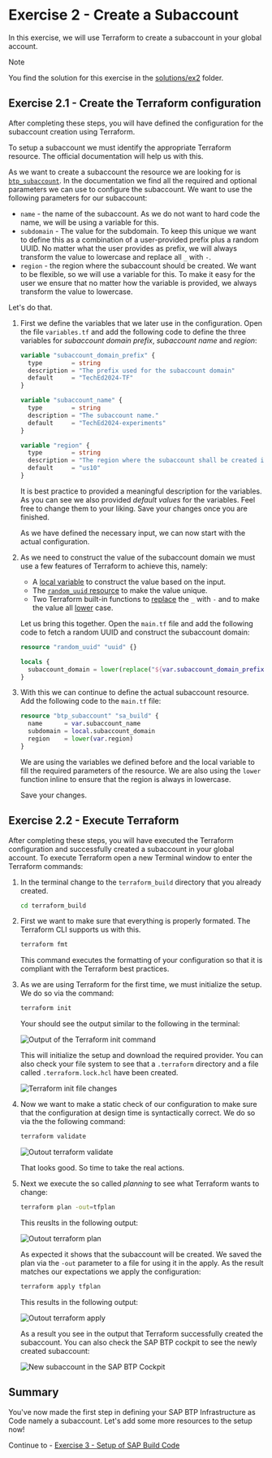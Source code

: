 # Exercise 2 - Create a Subaccount

In this exercise, we will use Terraform to create a subaccount in your global account.

> [!NOTE]
> You find the solution for this exercise in the [solutions/ex2](../../solutions/ex2/) folder.

## Exercise 2.1 - Create the Terraform configuration

After completing these steps, you will have defined the configuration for the subaccount creation using Terraform.

To setup a subaccount we must identify the appropriate Terraform resource. The official documentation will help us with this.

As we want to create a subaccount the resource we are looking for is [`btp_subaccount`](https://registry.terraform.io/providers/SAP/btp/latest/docs/resources/subaccount). In the documentation we find all the required and optional parameters we can use to configure the subaccount. We want to use the following parameters for our subaccount:

- `name` - the name of the subaccount. As we do not want to hard code the name, we will be using a variable for this.
- `subdomain` - The value for the subdomain. To keep this unique we want to define this as a combination of a user-provided prefix plus a random UUID. No matter what the user provides as prefix, we will always transform the value to lowercase and replace all `_` with `-`.
- `region` - the region where the subaccount should be created. We want to be flexible, so we will use a variable for this. To make it easy for the user we ensure that no matter how the variable is provided, we always transform the value to lowercase.

Let's do that.

1. First we define the variables that we later use in the configuration. Open the file `variables.tf` and add the following code to define the three variables for *subaccount domain prefix*, *subaccount name* and *region*:

      ```terraform
      variable "subaccount_domain_prefix" {
        type        = string
        description = "The prefix used for the subaccount domain"
        default     = "TechEd2024-TF"
      }

      variable "subaccount_name" {
        type        = string
        description = "The subaccount name."
        default     = "TechEd2024-experiments"
      }

      variable "region" {
        type        = string
        description = "The region where the subaccount shall be created in."
        default     = "us10"
      }
      ```

      It is best practice to provided a meaningful description for the variables. As you can see we also provided *default values* for the variables. Feel free to change them to your liking. Save your changes once you are finished.

      As we have defined the necessary input, we can now start with the actual configuration.

1. As we need to construct the value of the subaccount domain we must use a few features of Terraform to achieve this, namely:

    - A [local variable](https://developer.hashicorp.com/terraform/language/values/locals) to construct the value based on the input.
    - The [`random_uuid` resource](https://registry.terraform.io/providers/hashicorp/random/latest/docs/resources/uuid) to make the value unique.
    - Two Terraform built-in functions to [replace](https://developer.hashicorp.com/terraform/language/functions/replace) the `_` with `-` and to make the value all [lower](https://developer.hashicorp.com/terraform/language/functions/lower) case.

    Let us bring this together. Open the `main.tf` file and add the following code to fetch a random UUID and construct the subaccount domain:

    ```terraform
    resource "random_uuid" "uuid" {}

    locals {
      subaccount_domain = lower(replace("${var.subaccount_domain_prefix}-${random_uuid.uuid.result}", "_", "-"))
    }
    ```

1. With this we can continue to define the actual subaccount resource. Add the following code to the `main.tf` file:

    ```terraform
    resource "btp_subaccount" "sa_build" {
      name      = var.subaccount_name
      subdomain = local.subaccount_domain
      region    = lower(var.region)
    }
    ```

    We are using the variables we defined before and the local variable to fill the required parameters of the resource. We are also using the `lower` function inline to ensure that the region is always in lowercase.

    Save your changes.

## Exercise 2.2 - Execute Terraform

After completing these steps, you will have executed the Terraform configuration and successfully created a subaccount in your global account. To execute Terraform open a new Terminal window to enter the Terraform commands:

1. In the terminal change to the `terraform_build` directory that you already created.

    ```bash
    cd terraform_build
    ```


1. First we want to make sure that everything is properly formated. The Terraform CLI supports us with this.

    ```bash
    terraform fmt
    ```

   This command executes the formatting of your configuration so that it is compliant with the Terraform best practices.

1. As we are using Terraform for the first time, we must initialize the setup. We do so via the command:

    ```bash
    terraform init
    ```
    Your should see the output similar to the following in the terminal:

    ![Output of the Terraform init command](./images/terraform-init-output.png)

    This will initialize the setup and download the required provider. You can also check your file system to see that a `.terraform` directory and a file called `.terraform.lock.hcl` have been created.

    ![Terraform init file changes](./images/terraform%20init%20-%20file%20changes.png)

1. Now we want to make a static check of our configuration to make sure that the configuration at design time is syntactically correct. We do so via the the following command:

    ```bash
    terraform validate
    ```

    ![Outout terraform validate](./images/output-terraform-validate.png)

    That looks good. So time to take the real actions.

1. Next we execute the so called *planning* to see what Terraform wants to change:

    ```bash
    terraform plan -out=tfplan
    ```

    This reuslts in the following output:

    ![Outout terraform plan](./images/output-terraform-plan.png)

    As expected it shows that the subaccount will be created. We saved the plan via the `-out` parameter to a file for using it in the apply. As the result matches our expectations we apply the configuration:

    ```bash
    terraform apply tfplan
    ```

    This results in the following output:

    ![Outout terraform apply](./images/output-terraform-apply.png)

    As a result you see in the output that Terraform successfully created the subaccount. You can also check the SAP BTP cockpit to see the newly created subaccount:

    ![New subaccount in the SAP BTP Cockpit](./images/new-subaccount-btp-cockpit.png)

## Summary

You've now made the first step in defining your SAP BTP Infrastructure as Code namely a subaccount. Let's add some more resources to the setup now!

Continue to - [Exercise 3 - Setup of SAP Build Code](../ex3/README.md)
